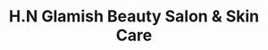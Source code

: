 ---
title: "H.N Glamish Beauty Salon & Skin Care"
url: /karachi/h-n-glamish-beauty-salon-and-skin-care/
shop: beauty
---